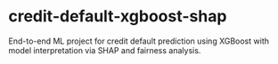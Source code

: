 # credit-default-xgboost-shap
End-to-end ML project for credit default prediction using XGBoost with model interpretation via SHAP and fairness analysis.
